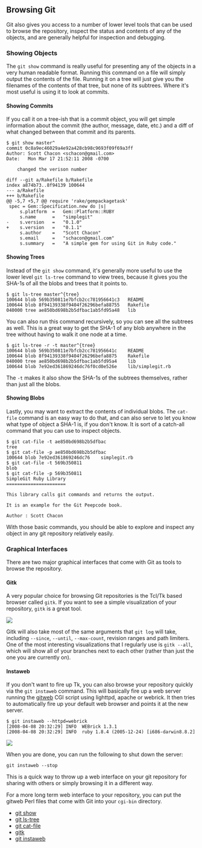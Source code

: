 <!--
SPDX-FileCopyrightText: 2008 Geoffrey Grosenbach <boss@topfunky.com>
SPDX-FileCopyrightText: 2008 Scott Chacon <schacon@gmail.com>

SPDX-License-Identifier: CC-BY-SA-3.0
-->

## Browsing Git

Git also gives you access to a number of lower level tools
that can be used to browse the repository,
inspect the status and contents of any of the objects,
and are generally helpful for inspection and debugging.

<!-- SIDEBAR
---

#### Git Object Browsing Screencast

In this screencast,
we show how to browse and inspect raw Git objects.
The major tools covered are the `git cat-file`
and `git ls-tree` commands to inspect the object contents,
and then we cover some of the included graphical browsers,
`gitk` and `gitweb`.

movie. c5-git-browsing.mov

---
SIDEBAR -->

### Showing Objects

The `git show` command is really useful
for presenting any of the objects in a very human readable format.
Running this command on a file will simply output the contents of the file.
Running it on a tree will just give you the filenames
of the contents of that tree,
but none of its subtrees.
Where it's most useful is using it to look at commits.

#### Showing Commits

If you call it on a tree-ish that is a commit object,
you will get simple information about the commit
(the author,
message,
date,
etc.)
and a diff of what changed between that commit and its parents.

```shell
$ git show master^
commit 0c8a9ec46029a4e92a428cb98c9693f09f69a3ff
Author: Scott Chacon <schacon@gmail.com>
Date:   Mon Mar 17 21:52:11 2008 -0700

    changed the verison number

diff --git a/Rakefile b/Rakefile
index a874b73..8f94139 100644
--- a/Rakefile
+++ b/Rakefile
@@ -5,7 +5,7 @@ require 'rake/gempackagetask'
 spec = Gem::Specification.new do |s|
     s.platform  =   Gem::Platform::RUBY
     s.name      =   "simplegit"
-    s.version   =   "0.1.0"
+    s.version   =   "0.1.1"
     s.author    =   "Scott Chacon"
     s.email     =   "schacon@gmail.com"
     s.summary   =   "A simple gem for using Git in Ruby code."
```

#### Showing Trees

Instead of the `git show` command,
it's generally more useful to use the lower level `git ls-tree` command to view trees,
because it gives you the SHA-1s of all the blobs and trees that it points to.

```shell
$ git ls-tree master^{tree}
100644 blob 569b350811e7bfcb2cc781956641c3   README
100644 blob 8f94139338f9404f26296befa88755   Rakefile
040000 tree ae850bd698b2b5dfbac1ab5fd95a48   lib
```

You can also run this command recursively,
so you can see all the subtrees as well.
This is a great way to get the SHA-1 of any blob anywhere in the tree
without having to walk it one node at a time.

```shell
$ git ls-tree -r -t master^{tree}
100644 blob 569b350811e7bfcb2cc781956641c    README
100644 blob 8f94139338f9404f26296befa8875    Rakefile
040000 tree ae850bd698b2b5dfbac1ab5fd95a4    lib
100644 blob 7e92ed361869246dc76f0cd0e526e    lib/simplegit.rb
```

The `-t` makes it also show the SHA-1s of the subtrees themselves,
rather than just all the blobs.

#### Showing Blobs

Lastly,
you may want to extract the contents of individual blobs.
The `cat-file` command is an easy way to do that,
and can also serve to let you know what type of object a SHA-1 is,
if you don't know.
It is sort of a catch-all command that you can use to inspect objects.

```shell
$ git cat-file -t ae850bd698b2b5dfbac
tree
$ git cat-file -p ae850bd698b2b5dfbac
100644 blob 7e92ed361869246dc76    simplegit.rb
$ git cat-file -t 569b350811
blob
$ git cat-file -p 569b350811
SimpleGit Ruby Library
======================

This library calls git commands and returns the output.

It is an example for the Git Peepcode book.

Author : Scott Chacon

```

With those basic commands,
you should be able to explore and inspect any object in any git repository
relatively easily.

### Graphical Interfaces

There are two major graphical interfaces that come with Git
as tools to browse the repository.

#### Gitk

A very popular choice for browsing Git repositories
is the Tcl/Tk based browser called `gitk`.
If you want to see a simple visualization of your repository,
`gitk` is a great tool.

![](../artwork/bitmap/gitk.png)

Gitk will also take most of the same arguments that `git log` will take,
including `--since`,
`--until`,
`--max-count`,
revision ranges and path limiters.
One of the most interesting visualizations that I regularly use
is `gitk --all`,
which will show all of your branches next to each other
(rather than just the one you are currently on).

#### Instaweb

If you don't want to fire up Tk,
you can also browse your repository quickly
via the `git instaweb` command.
This will basically fire up a web server
running the [gitweb](https://git-scm.com/docs/gitweb)
CGI script using lighttpd,
apache or webrick.
It then tries to automatically fire up your default web browser
and points it at the new server.

```shell
$ git instaweb --httpd=webrick
[2008-04-08 20:32:29] INFO  WEBrick 1.3.1
[2008-04-08 20:32:29] INFO  ruby 1.8.4 (2005-12-24) [i686-darwin8.8.2]
```

![](../artwork/bitmap/instaweb.png)

When you are done,
you can run the following to shut down the server:

```shell
git instaweb --stop
```

This is a quick way to throw up a web interface on your git repository
for sharing with others
or simply browsing it in a different way.

For a more long term web interface to your repository,
you can put the gitweb Perl files that come with Git
into your `cgi-bin` directory.

- [git show](https://mirrors.edge.kernel.org/pub/software/scm/git/docs/git-show.html)
- [git ls-tree](https://mirrors.edge.kernel.org/pub/software/scm/git/docs/git-ls-tree.html)
- [git cat-file](https://mirrors.edge.kernel.org/pub/software/scm/git/docs/git-cat-file.html)
- [gitk](https://mirrors.edge.kernel.org/pub/software/scm/git/docs/gitk.html)
- [git instaweb](https://mirrors.edge.kernel.org/pub/software/scm/git/docs/git-instaweb.html)
